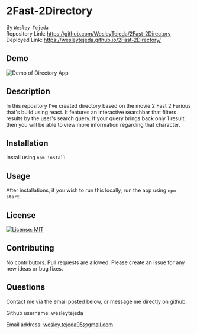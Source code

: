 # 2Fast-2Directory
By ```Wesley Tejeda``` <br>
Repository Link: https://github.com/WesleyTejeda/2Fast-2Directory <br>
Deployed Link: https://wesleytejeda.github.io/2Fast-2Directory/
## Demo
<img alt="Demo of Directory App" src="./public/images/directory-demo.gif"/>

## Description
In this repository I've created directory based on the movie 2 Fast 2 Furious that's build using react. It features an interactive searchbar that filters results by the user's search query. If your query brings back only 1 result then you will be able to view more information regarding that character.

## Installation
Install using ```npm install```

## Usage
After installations, if you wish to run this locally, run the app using ```npm start```.

## License
[![License: MIT](https://img.shields.io/badge/License-MIT-yellow.svg)](https://opensource.org/licenses/MIT)

## Contributing
No contributors.
Pull requests are allowed. Please create an issue for any new ideas or bug fixes.

## Questions
Contact me via the email posted below, or message me directly on github.

  Github username: wesleytejeda

  Email address: wesley.tejeda95@gmail.com
